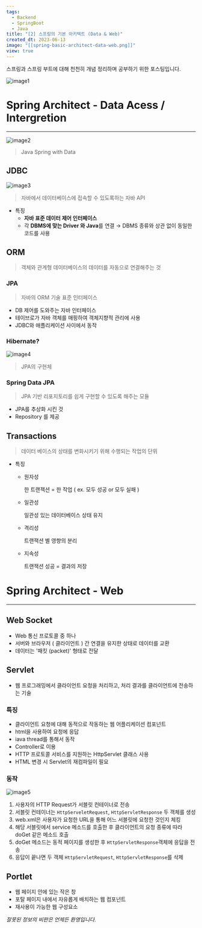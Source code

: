 ```yaml
---
tags:
  - Backend
  - SpringBoot
  - Java
title: "[2] 스프링의 기본 아키텍트 (Data & Web)"
created_dt: 2023-06-13
image: "[[spring-basic-architect-data-web.png]]"
view: true
---
```

스프링과 스프링 부트에 대해 천천히 개념 정리하며 공부하기 위한 포스팅입니다.

![image1](spring-basic-architect-data-web-1.png)

# Spring Architect - Data Acess / Intergretion

---


![image2](spring-basic-architect-data-web-2.png)

> Java Spring with Data

## JDBC

![image3](spring-basic-architect-data-web-3.png)

> 자바에서 데이터베이스에 접속할 수 있도록하는 자바 API

- 특징
	- **자바 표준 데이터 제어 인터페이스**
	- 각 **DBMS에 맞는 Driver 와 Java**를 연결
		→ DBMS 종류와 상관 없이 동일한 코드를 사용

## ORM

> 객체와 관계형 데이터베이스의 데이터를 자동으로 연결해주는 것

### JPA

> 자바의 ORM 기술 표준 인터페이스

- DB 제어를 도와주는 자바 인터페이스
- 테이브로가 자바 객체를 매핑하여 객체지향적 관리에 사용
- JDBC와 애플리케이션 사이에서 동작
### Hibernate?

![image4](spring-basic-architect-data-web-4.png)

> JPA의 구현체

### Spring Data JPA

> JPA 기반 리포지토리를 쉽게 구현할 수 있도록 해주는 모듈

- JPA를 추상화 시킨 것
- Repository 를 제공

## Transactions

> 데이터 베이스의 상태를 변화시키기 위해 수행되는 작업의 단위

- 특징
	- 원자성
		
		한 트랜젝션 = 한 작업 ( ex. 모두 성공 or 모두 실패 )
	- 일관성
		
		일관성 있는 데이터베이스 상태 유지
	- 격리성
		
		트랜잭션 별 영향의 분리
	- 지속성
		  
		트랜잭션 성공 = 결과의 저장

# Spring Architect - Web

---

## Web Socket

- Web 통신 프로토콜 중 하나
- 서버와 브라우저 ( 클라이언트 ) 간 연결을 유지한 상태로 데이터를 교환
- 데이터는 '패킷 (packet)' 형태로 전달

## Servlet

- 웹 프로그래밍에서 클라이언트 요청을 처리하고, 처리 결과를 클라이언트에 전송하는 기술

### 특징

- 클라이언트 요청에 대해 동적으로 작동하는 웹 어플리케이션 컴포넌트
- html을 사용하여 요청에 응답
- iava thread를 통해서 동작
- Controller로 이용
- HTTP 프로토콜 서비스를 지원하는 HttpServlet 클래스 사용
- HTML 변경 시 Servlet의 재컴파일이 필요

### 동작

![image5](spring-basic-architect-data-web-5.png)

1. 사용자의 HTTP Request가 서블릿 컨테이너로 전송
2. 서블릿 컨테이너는 `HttpServeletRequest`, `HttpServletResponse` 두 객체를 생성
3. web.xml은 사용자가 요청한 URL을 통해 어느 서블릿에 요청한 것인지 체킹
4. 해당 서블릿에서 service 메소드를 호출한 후 클라이언트의 요청 종류에 따라 doGet 같은 메소드 호출
5. doGet 메소드는 동적 페이지를 생성한 후 `HttpServletResponse`객체에 응답을 전송
6. 응답이 끝나면 두 객체 `HttpServletRequest`, `HttpServletResponse`를 삭제

## Portlet

- 웹 페이지 안에 있는 작은 창
- 포탈 페이지 내에서 자유롭게 배치하는 웹 컴포넌트
- 재사용이 가능한 웹 구성요소

*잘못된 정보의 비판은 언제든 환영입니다.*